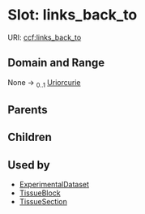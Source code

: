 
# Slot: links_back_to



URI: [ccf:links_back_to](http://purl.org/ccf/links_back_to)


## Domain and Range

None &#8594;  <sub>0..1</sub> [Uriorcurie](types/Uriorcurie.md)

## Parents


## Children


## Used by

 * [ExperimentalDataset](ExperimentalDataset.md)
 * [TissueBlock](TissueBlock.md)
 * [TissueSection](TissueSection.md)
